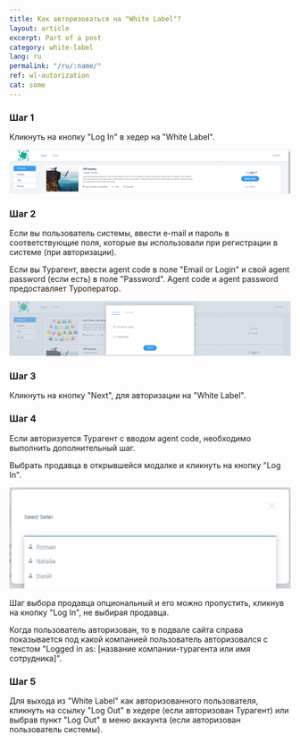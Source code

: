 ```yaml
---
title: Как авторизоваться на "White Label"?
layout: article
excerpt: Part of a post
category: white-label
lang: ru
permalink: "/ru/:name/"
ref: wl-autorization
cat: some
---
```


### **Шаг 1**

Кликнуть на кнопку "Log In" в хедер на "White Label". 

![Login_at_wl1](/assets/images/how_to_login_at_wl1.png)

### **Шаг 2**

Если вы пользователь системы, ввести e-mail и пароль в соответствующие поля, которые вы использовали при регистрации в системе (при авторизации). 

Если вы Турагент, ввести agent code в поле "Email or Login" и свой agent password (если есть) в поле "Password". Agent сode и agent password предоставляет Туроператор.

![Login_at_wl2](/assets/images/how_to_login_at_wl2.png)

### **Шаг 3**

Кликнуть на кнопку "Next", для авторизации на "White Label".

### **Шаг 4**

Если авторизуется Турагент с вводом agent code, необходимо выполнить дополнительный шаг.

Выбрать продавца в открывшейся модалке и кликнуть на кнопку "Log In".

![Login_at_wl3](/assets/images/how_to_login_at_wl3.png)

Шаг выбора продавца опциональный и его можно пропустить, кликнув на кнопку "Log In", не выбирая продавца.

Когда пользователь авторизован, то в подвале сайта справа показывается под какой компанией пользователь авторизовался с текстом "Logged in as: [название компании-турагента или имя сотрудника]".

### **Шаг 5**

Для выхода из "White Label" как авторизованного пользователя, кликнуть на ссылку "Log Out" в хедере (если авторизован Турагент) или выбрав пункт "Log Out" в меню аккаунта (если авторизован пользователь системы).
